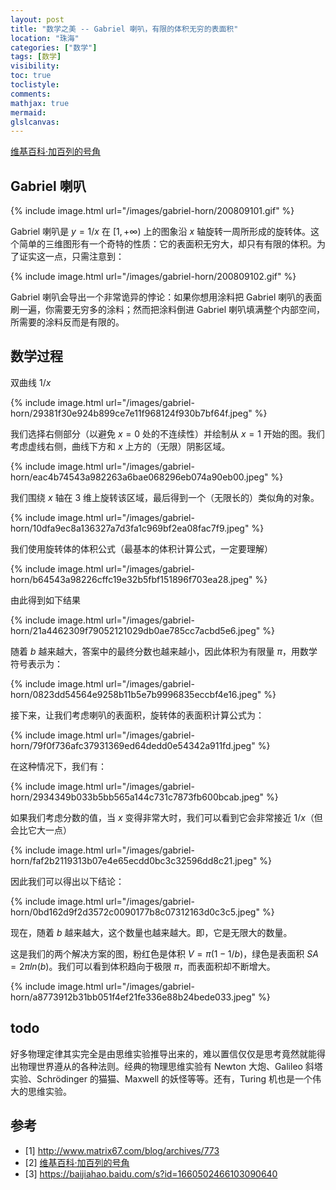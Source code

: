 ```yaml
---
layout: post
title: "数学之美 -- Gabriel 喇叭，有限的体积无穷的表面积"
location: "珠海"
categories: ["数学"]
tags: [数学]
visibility:
toc: true
toclistyle:
comments:
mathjax: true
mermaid:
glslcanvas:
---
```


[维基百科·加百列的号角](https://en.wikipedia.org/wiki/Gabriel%27s_Horn)


## Gabriel 喇叭

{% include image.html url="/images/gabriel-horn/200809101.gif" %}

Gabriel 喇叭是 $y=1/x$ 在 $[1, +∞)$ 上的图象沿 $x$ 轴旋转一周所形成的旋转体。这个简单的三维图形有一个奇特的性质：它的表面积无穷大，却只有有限的体积。为了证实这一点，只需注意到：

{% include image.html url="/images/gabriel-horn/200809102.gif" %}

Gabriel 喇叭会导出一个非常诡异的悖论：如果你想用涂料把 Gabriel 喇叭的表面刷一遍，你需要无穷多的涂料；然而把涂料倒进 Gabriel 喇叭填满整个内部空间，所需要的涂料反而是有限的。


## 数学过程

双曲线 $1/x$

{% include image.html url="/images/gabriel-horn/29381f30e924b899ce7e11f968124f930b7bf64f.jpeg" %}

我们选择右侧部分（以避免 $x=0$ 处的不连续性）并绘制从 $x=1$ 开始的图。我们考虑虚线右侧，曲线下方和 $x$ 上方的（无限）阴影区域。

{% include image.html url="/images/gabriel-horn/eac4b74543a982263a6bae068296eb074a90eb00.jpeg" %}

我们围绕 $x$ 轴在 $3$ 维上旋转该区域，最后得到一个（无限长的）类似角的对象。

{% include image.html url="/images/gabriel-horn/10dfa9ec8a136327a7d3fa1c969bf2ea08fac7f9.jpeg" %}

我们使用旋转体的体积公式（最基本的体积计算公式，一定要理解）

{% include image.html url="/images/gabriel-horn/b64543a98226cffc19e32b5fbf151896f703ea28.jpeg" %}

由此得到如下结果

{% include image.html url="/images/gabriel-horn/21a4462309f79052121029db0ae785cc7acbd5e6.jpeg" %}

随着 $b$ 越来越大，答案中的最终分数也越来越小，因此体积为有限量 $π$，用数学符号表示为：

{% include image.html url="/images/gabriel-horn/0823dd54564e9258b11b5e7b9996835eccbf4e16.jpeg" %}

接下来，让我们考虑喇叭的表面积，旋转体的表面积计算公式为：

{% include image.html url="/images/gabriel-horn/79f0f736afc37931369ed64dedd0e54342a911fd.jpeg" %}

在这种情况下，我们有：

{% include image.html url="/images/gabriel-horn/2934349b033b5bb565a144c731c7873fb600bcab.jpeg" %}

如果我们考虑分数的值，当 $x$ 变得非常大时，我们可以看到它会非常接近 $1/x$（但会比它大一点）

{% include image.html url="/images/gabriel-horn/faf2b2119313b07e4e65ecdd0bc3c32596dd8c21.jpeg" %}

因此我们可以得出以下结论：

{% include image.html url="/images/gabriel-horn/0bd162d9f2d3572c0090177b8c07312163d0c3c5.jpeg" %}

现在，随着 $b$ 越来越大，这个数量也越来越大。即，它是无限大的数量。

这是我们的两个解决方案的图，粉红色是体积 $V=π(1-1/b)$，绿色是表面积 $SA=2πln(b)$。我们可以看到体积趋向于极限 $π$，而表面积却不断增大。

{% include image.html url="/images/gabriel-horn/a8773912b31bb051f4ef21fe336e88b24bede033.jpeg" %}


## todo

好多物理定律其实完全是由思维实验推导出来的，难以置信仅仅是思考竟然就能得出物理世界遵从的各种法则。经典的物理思维实验有 Newton 大炮、Galileo 斜塔实验、Schrödinger 的猫猫、Maxwell 的妖怪等等。还有，Turing 机也是一个伟大的思维实验。


## 参考

- [1] <http://www.matrix67.com/blog/archives/773>
- [2] [维基百科·加百列的号角](https://en.wikipedia.org/wiki/Gabriel%27s_Horn)
- [3] <https://baijiahao.baidu.com/s?id=1660502466103090640>
